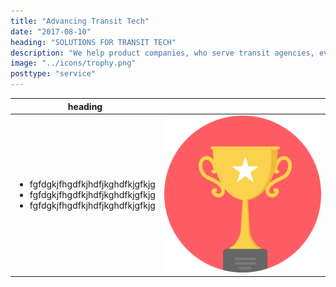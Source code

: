 ```yaml
---
title: "Advancing Transit Tech"
date: "2017-08-10"
heading: "SOLUTIONS FOR TRANSIT TECH"
description: "We help product companies, who serve transit agencies, evolve their product to meet changes like on-demand services, real-time demand and response, cash-less mobile ticketing and new government regulations." 
image: "../icons/trophy.png"
posttype: "service"
---
```


<!-- ![transit tech](../icons/trophy.png) -->


<table>
<thead>
<th>heading</th>
<th></th>
</thead>
<tbody>
<td>
<ul>
<li>fgfdgkjfhgdfkjhdfjkghdfkjgfkjg</li>
<li>fgfdgkjfhgdfkjhdfjkghdfkjgfkjg</li>
<li>fgfdgkjfhgdfkjhdfjkghdfkjgfkjg</li>
</ul>
</td>
<td> 
<img src="../icons/trophy.png"></img>
</td>
</tbody>
</table>